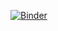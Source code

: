 [![Binder](https://mybinder.org/badge_logo.svg)](https://mybinder.org/v2/gh/martinRenou/cafe-loops-widgets/master?urlpath=lab)
